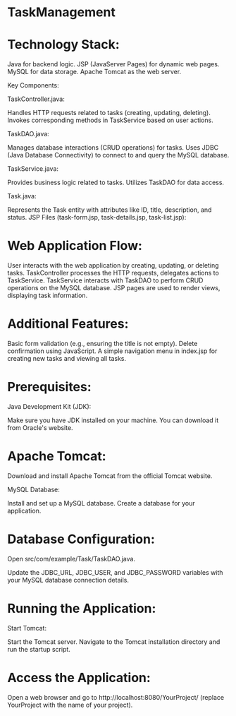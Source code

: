 # TaskManagement   

# Technology Stack:   

Java for backend logic.
JSP (JavaServer Pages) for dynamic web pages.
MySQL for data storage.
Apache Tomcat as the web server.


Key Components:  

TaskController.java:  

Handles HTTP requests related to tasks (creating, updating, deleting).
Invokes corresponding methods in TaskService based on user actions.

TaskDAO.java:  

Manages database interactions (CRUD operations) for tasks.
Uses JDBC (Java Database Connectivity) to connect to and query the MySQL database.

TaskService.java:  

Provides business logic related to tasks.
Utilizes TaskDAO for data access.

Task.java:  

Represents the Task entity with attributes like ID, title, description, and status.
JSP Files (task-form.jsp, task-details.jsp, task-list.jsp):

# Web Application Flow:  

User interacts with the web application by creating, updating, or deleting tasks.
TaskController processes the HTTP requests, delegates actions to TaskService.
TaskService interacts with TaskDAO to perform CRUD operations on the MySQL database.
JSP pages are used to render views, displaying task information.

# Additional Features:   

Basic form validation (e.g., ensuring the title is not empty).
Delete confirmation using JavaScript.
A simple navigation menu in index.jsp for creating new tasks and viewing all tasks.


# Prerequisites:
Java Development Kit (JDK):  

Make sure you have JDK installed on your machine. You can download it from Oracle's website.  

# Apache Tomcat:  

Download and install Apache Tomcat from the official Tomcat website.
  
MySQL Database:

Install and set up a MySQL database. Create a database for your application.

# Database Configuration:     

Open src/com/example/Task/TaskDAO.java.   

Update the JDBC_URL, JDBC_USER, and JDBC_PASSWORD variables with your MySQL database connection details.    

# Running the Application:  

Start Tomcat:  

Start the Tomcat server. Navigate to the Tomcat installation directory and run the startup script.  

# Access the Application:  

Open a web browser and go to http://localhost:8080/YourProject/ (replace YourProject with the name of your project).
